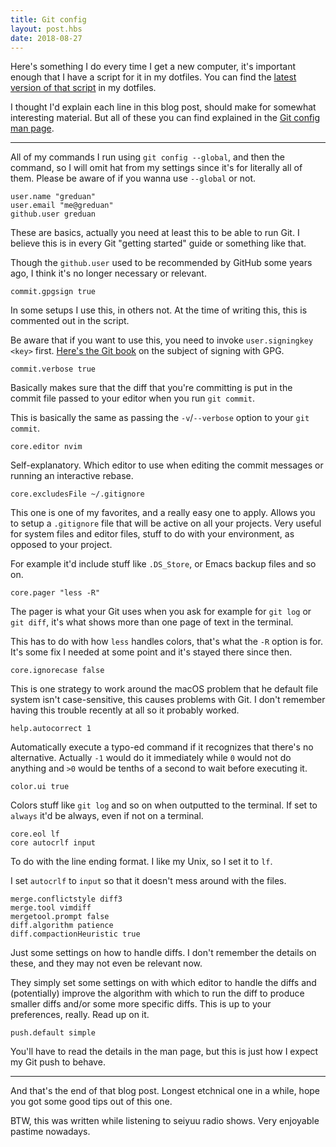 ```yaml
---
title: Git config
layout: post.hbs
date: 2018-08-27
---
```


Here's something I do every time I get a new computer, it's important enough
that I have a script for it in my dotfiles.  You can find the [latest version
of that script][git.sh] in my dotfiles.

[git.sh]: https://gitlab.com/greduan/dotfiles/blob/master/scripts/git.sh

I thought I'd explain each line in this blog post, should make for somewhat
interesting material.  But all of these you can find explained in the [Git
config man page][git-config-man-page].

[git-config-man-page]: https://git-scm.com/docs/git-config

---

All of my commands I run using `git config --global`, and then the command, so
I will omit hat from my settings since it's for literally all of them.  Please
be aware of if you wanna use `--global` or not.

    user.name "greduan"
    user.email "me@greduan"
    github.user greduan

These are basics, actually you need at least this to be able to run Git.  I
believe this is in every Git "getting started" guide or something like that.

Though the `github.user` used to be recommended by GitHub some years ago, I
think it's no longer necessary or relevant.

    commit.gpgsign true

In some setups I use this, in others not.  At the time of writing this, this
is commented out in the script.

Be aware that if you want to use this, you need to invoke
`user.signingkey <key>` first.  [Here's the Git book][git-book-gpg] on the
subject of signing with GPG.

[git-book-gpg]: https://git-scm.com/book/en/v2/Git-Tools-Signing-Your-Work

    commit.verbose true

Basically makes sure that the diff that you're committing is put in the commit
file passed to your editor when you run `git commit`.

This is basically the same as passing the `-v`/`--verbose` option to your
`git commit`.

    core.editor nvim

Self-explanatory.  Which editor to use when editing the commit messages or
running an interactive rebase.

    core.excludesFile ~/.gitignore

This one is one of my favorites, and a really easy one to apply.  Allows you to
setup a `.gitignore` file that will be active on all your projects.  Very useful
for system files and editor files, stuff to do with your environment, as opposed
to your project.

For example it'd include stuff like `.DS_Store`, or Emacs backup files and so
on.

    core.pager "less -R"

The pager is what your Git uses when you ask for example for `git log` or
`git diff`, it's what shows more than one page of text in the terminal.

This has to do with how `less` handles colors, that's what the `-R` option is
for.  It's some fix I needed at some point and it's stayed there since then.

    core.ignorecase false

This is one strategy to work around the macOS problem that he default file
system isn't case-sensitive, this causes problems with Git.  I don't remember
having this trouble recently at all so it probably worked.

    help.autocorrect 1

Automatically execute a typo-ed command if it recognizes that there's no
alternative.  Actually `-1` would do it immediately while `0` would not do
anything and `>0` would be tenths of a second to wait before executing it.

    color.ui true

Colors stuff like `git log` and so on when outputted to the terminal.  If set
to `always` it'd be always, even if not on a terminal.

    core.eol lf
    core autocrlf input

To do with the line ending format.  I like my Unix, so I set it to `lf`.

I set `autocrlf` to `input` so that it doesn't mess around with the files.

    merge.conflictstyle diff3
    merge.tool vimdiff
    mergetool.prompt false
    diff.algorithm patience
    diff.compactionHeuristic true

Just some settings on how to handle diffs.  I don't remember the details on
these, and they may not even be relevant now.

They simply set some settings on with which editor to handle the diffs and
(potentially) improve the algorithm with which to run the diff to produce
smaller diffs and/or some more specific diffs.  This is up to your preferences,
really.  Read up on it.

    push.default simple

You'll have to read the details in the man page, but this is just how I expect
my Git push to behave.

---

And that's the end of that blog post.  Longest etchnical one in a while, hope
you got some good tips out of this one.

BTW, this was written while listening to seiyuu radio shows.  Very enjoyable
pastime nowadays.
